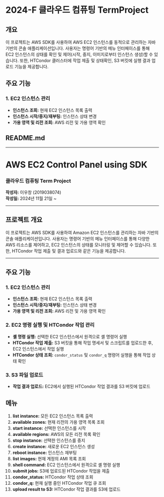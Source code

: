 # 2024-F 클라우드 컴퓨팅 TermProject

## 개요

이 프로젝트는 AWS SDK를 사용하여 AWS EC2 인스턴스를 동적으로 관리하는 자바 기반의 콘솔 애플리케이션입니다. 사용자는 명령어 기반의 메뉴 인터페이스를 통해 EC2 인스턴스의 상태를 확인 및 제어(시작, 중지, 이미지로부터 인스턴스 생성)할 수 있습니다. 또한, HTCondor 클러스터에 작업 제출 및 상태확인, S3 버킷에 실행 결과 업로드 기능을 제공합니다.

## 주요 기능

### 1. **EC2 인스턴스 관리**

- **인스턴스 조회:** 현재 EC2 인스턴스 목록 출력
- **인스턴스 시작/중지/재부팅:** 인스턴스 상태 변경
- **가용 영역 및 리전 조회:** AWS 리전 및 가용 영역 확인

## README.md

---

# AWS EC2 Control Panel using SDK

### 클라우드 컴퓨팅 Term Project

**작성자:** 이우창 (2019038074)  
**작성일:** 2024년 11월 21일 ~

---

## 프로젝트 개요

이 프로젝트는 AWS SDK를 사용하여 Amazon EC2 인스턴스를 관리하는 자바 기반의 콘솔 애플리케이션입니다. 사용자는 명령어 기반의 메뉴 인터페이스를 통해 다양한 AWS 리소스를 제어하고, EC2 인스턴스의 상태를 모니터링 및 제어할 수 있습니다. 또한, HTCondor 작업 제출 및 결과 업로드와 같은 기능을 제공합니다.

---

## 주요 기능

### 1. **EC2 인스턴스 관리**

- **인스턴스 조회:** 현재 EC2 인스턴스 목록 출력
- **인스턴스 시작/중지/재부팅:** 인스턴스 상태 변경
- **가용 영역 및 리전 조회:** AWS 리전 및 가용 영역 확인

### 2. **EC2 명령 실행 및 HTCondor 작업 관리**

- **셸 명령 실행:** 선택한 EC2 인스턴스에서 원격으로 셸 명령어 실행
- **HTCondor 작업 제출:** S3 버킷을 통해 작업 명세서 및 스크립트를 업로드한 후, EC2 인스턴스에서 작업 실행
- **HTCondor 상태 조회:** `condor_status` 및 `condor_q` 명령어 실행을 통해 작업 상태 확인

### 3. **S3 파일 업로드**

- **작업 결과 업로드:** EC2에서 실행된 HTCondor 작업 결과를 S3 버킷에 업로드

## 메뉴

1. **list instance:** 모든 EC2 인스턴스 목록 출력
2. **available zones:** 현재 리전의 가용 영역 목록 조회
3. **start instance:** 선택한 인스턴스를 시작
4. **available regions:** AWS의 모든 리전 목록 확인
5. **stop instance:** 선택한 인스턴스를 중지
6. **create instance:** 새로운 EC2 인스턴스 생성
7. **reboot instance:** 인스턴스 재부팅
8. **list images:** 현재 계정의 AMI 목록 조회
9. **shell command:** EC2 인스턴스에서 원격으로 셸 명령 실행
10. **submit jobs:** S3에 업로드된 HTCondor 작업을 제출
11. **condor_status:** HTCondor 작업 상태 조회
12. **condor_q:** 현재 실행 중인 HTCondor 작업 큐 조회
13. **upload result to S3:** HTCondor 작업 결과를 S3에 업로드
